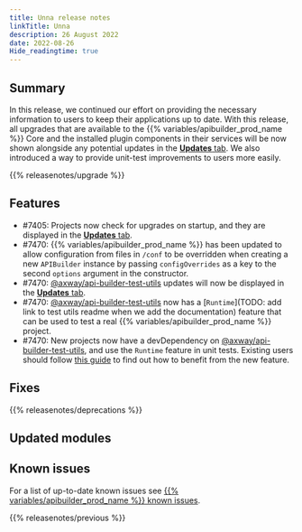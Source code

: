 ```yaml
---
title: Unna release notes
linkTitle: Unna
description: 26 August 2022
date: 2022-08-26
Hide_readingtime: true
---
```

## Summary

In this release, we continued our effort on providing the necessary information to users to keep their applications up to date. With this release, all upgrades that are available to the {{% variables/apibuilder_prod_name %}} Core and the installed plugin components in their services will be now shown alongside any potential updates in the [**Updates** tab](/docs/developer_guide/console/#updates-tab). We also introduced a way to provide unit-test improvements to users more easily.

{{% releasenotes/upgrade %}}

<!-- ## Breaking changes -->

## Features

* #7405: Projects now check for upgrades on startup, and they are displayed in the [**Updates** tab](/docs/developer_guide/console/#updates-tab).
* #7470: {{% variables/apibuilder_prod_name %}} has been updated to allow configuration from files in `/conf` to be overridden when creating a new `APIBuilder` instance by passing `configOverrides` as a key to the second `options` argument in the constructor.
* #7470: [@axway/api-builder-test-utils](https://www.npmjs.com/package/@axway/api-builder-test-utils) updates will now be displayed in the [**Updates** tab](/docs/developer_guide/console/#updates-tab).
* #7470: [@axway/api-builder-test-utils](https://www.npmjs.com/package/@axway/api-builder-test-utils) now has a [`Runtime`](TODO: add link to test utils readme when we add the documentation) feature that can be used to test a real {{% variables/apibuilder_prod_name %}} project.
* #7470: New projects now have a devDependency on [@axway/api-builder-test-utils](https://www.npmjs.com/package/@axway/api-builder-test-utils), and use the `Runtime` feature in unit tests. Existing users should follow [this guide](/docs/updates/2022_08_26_update_unit_tests_with_test_utils) to find out how to benefit from the new feature.

## Fixes

{{% releasenotes/deprecations %}}

<!-- Regenerate modules/plugins with api-builder-tools generate-release-notes script -->

## Updated modules

<!-- ## Updated plugins -->

## Known issues

For a list of up-to-date known issues see [{{% variables/apibuilder_prod_name %}} known issues](/docs/known_issues/).

{{% releasenotes/previous %}}
